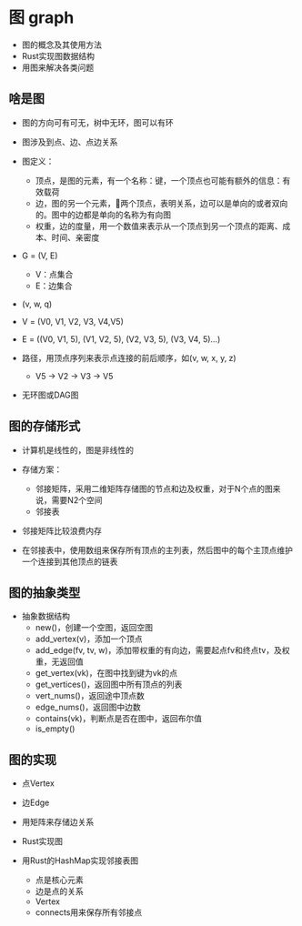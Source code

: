# 图 graph

- 图的概念及其使用方法
- Rust实现图数据结构
- 用图来解决各类问题

## 啥是图

- 图的方向可有可无，树中无环，图可以有环
- 图涉及到点、边、点边关系

- 图定义：
  - 顶点，是图的元素，有一个名称：键，一个顶点也可能有额外的信息：有效载荷
  - 边，图的另一个元素，🔗两个顶点，表明关系，边可以是单向的或者双向的。图中的边都是单向的名称为有向图
  - 权重，边的度量，用一个数值来表示从一个顶点到另一个顶点的距离、成本、时间、亲密度

- G = (V, E)
  - V：点集合
  - E：边集合

- (v, w, q)

- V = (V0, V1, V2, V3, V4,V5)
- E = ((V0, V1, 5), (V1, V2, 5), (V2, V3, 5), (V3, V4, 5)...)

- 路径，用顶点序列来表示点连接的前后顺序，如(v, w, x, y, z)
  - V5 -> V2 -> V3 -> V5

- 无环图或DAG图

## 图的存储形式

- 计算机是线性的，图是非线性的

- 存储方案：
  - 邻接矩阵，采用二维矩阵存储图的节点和边及权重，对于N个点的图来说，需要N2个空间
  - 邻接表

- 邻接矩阵比较浪费内存

- 在邻接表中，使用数组来保存所有顶点的主列表，然后图中的每个主顶点维护一个连接到其他顶点的链表

## 图的抽象类型

- 抽象数据结构
  - new()，创建一个空图，返回空图
  - add_vertex(v)，添加一个顶点
  - add_edge(fv, tv, w)，添加带权重的有向边，需要起点fv和终点tv，及权重，无返回值
  - get_vertex(vk)，在图中找到键为vk的点
  - get_vertices()，返回图中所有顶点的列表
  - vert_nums()，返回途中顶点数
  - edge_nums()，返回图中边数
  - contains(vk)，判断点是否在图中，返回布尔值
  - is_empty()

## 图的实现

- 点Vertex
- 边Edge
- 用矩阵来存储边关系

- Rust实现图

- 用Rust的HashMap实现邻接表图
  - 点是核心元素
  - 边是点的关系
  - Vertex
  - connects用来保存所有邻接点

